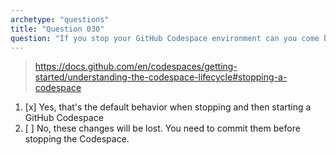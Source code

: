 ```yaml
---
archetype: "questions"
title: "Question 030"
question: "If you stop your GitHub Codespace environment can you come back to the changes later if you haven't committed them?"
---
```


> https://docs.github.com/en/codespaces/getting-started/understanding-the-codespace-lifecycle#stopping-a-codespace
1. [x] Yes, that's the default behavior when stopping and then starting a GitHub Codespace
1. [ ] No, these changes will be lost. You need to commit them before stopping the Codespace.
